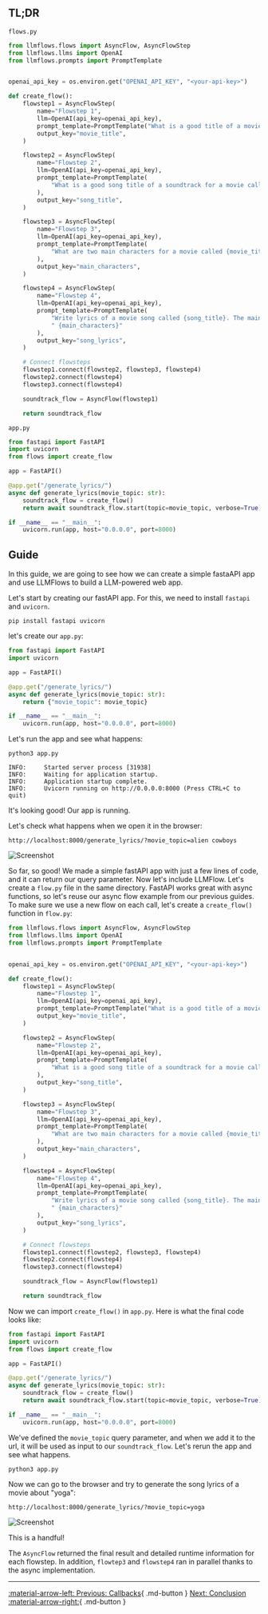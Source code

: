 ## TL;DR

`flows.py`
```python
from llmflows.flows import AsyncFlow, AsyncFlowStep
from llmflows.llms import OpenAI
from llmflows.prompts import PromptTemplate


openai_api_key = os.environ.get("OPENAI_API_KEY", "<your-api-key>")

def create_flow():
    flowstep1 = AsyncFlowStep(
        name="Flowstep 1",
        llm=OpenAI(api_key=openai_api_key),
        prompt_template=PromptTemplate("What is a good title of a movie about {topic}?"),
        output_key="movie_title",
    )

    flowstep2 = AsyncFlowStep(
        name="Flowstep 2",
        llm=OpenAI(api_key=openai_api_key),
        prompt_template=PromptTemplate(
            "What is a good song title of a soundtrack for a movie called {movie_title}?"
        ),
        output_key="song_title",
    )

    flowstep3 = AsyncFlowStep(
        name="Flowstep 3",
        llm=OpenAI(api_key=openai_api_key),
        prompt_template=PromptTemplate(
            "What are two main characters for a movie called {movie_title}?"
        ),
        output_key="main_characters",
    )

    flowstep4 = AsyncFlowStep(
        name="Flowstep 4",
        llm=OpenAI(api_key=openai_api_key),
        prompt_template=PromptTemplate(
            "Write lyrics of a movie song called {song_title}. The main characters are"
            " {main_characters}"
        ),
        output_key="song_lyrics",
    )

    # Connect flowsteps
    flowstep1.connect(flowstep2, flowstep3, flowstep4)
    flowstep2.connect(flowstep4)
    flowstep3.connect(flowstep4)

    soundtrack_flow = AsyncFlow(flowstep1)

    return soundtrack_flow

```

`app.py`

```python
from fastapi import FastAPI
import uvicorn
from flows import create_flow

app = FastAPI()

@app.get("/generate_lyrics/")
async def generate_lyrics(movie_topic: str):
    soundtrack_flow = create_flow()
    return await soundtrack_flow.start(topic=movie_topic, verbose=True)

if __name__ == "__main__":
    uvicorn.run(app, host="0.0.0.0", port=8000)

```

## Guide
In this guide, we are going to see how we can create a simple fastaAPI app and use 
LLMFlows to build a LLM-powered web app.

Let's start by creating our fastAPI app. For this, we need to install `fastapi` and 
`uvicorn`.

```
pip install fastapi uvicorn
```

let's create our `app.py`:

```python
from fastapi import FastAPI
import uvicorn

app = FastAPI()

@app.get("/generate_lyrics/")
async def generate_lyrics(movie_topic: str):
    return {"movie_topic": movie_topic}

if __name__ == "__main__":
    uvicorn.run(app, host="0.0.0.0", port=8000)
```

Let's run the app and see what happens:

```commandline
python3 app.py
```

```commandline
INFO:     Started server process [31938]
INFO:     Waiting for application startup.
INFO:     Application startup complete.
INFO:     Uvicorn running on http://0.0.0.0:8000 (Press CTRL+C to quit)
```

It's looking good! Our app is running.

Let's check what happens when we open it in the browser:

```
http://localhost:8000/generate_lyrics/?movie_topic=alien cowboys
```

![Screenshot](assets/fastapi_guide_1.png)

So far, so good! We made a simple fastAPI app with just a few lines of code, and it can 
return our query parameter. 
Now let's include LLMFlow. Let's create a `flow.py` file in the same directory. FastAPI 
works great with async functions, so let's reuse our async flow example from our 
previous guides. To make sure we use a new flow on each call, let's create a 
`create_flow()` function in `flow.py`:



```python
from llmflows.flows import AsyncFlow, AsyncFlowStep
from llmflows.llms import OpenAI
from llmflows.prompts import PromptTemplate


openai_api_key = os.environ.get("OPENAI_API_KEY", "<your-api-key>")

def create_flow():
    flowstep1 = AsyncFlowStep(
        name="Flowstep 1",
        llm=OpenAI(api_key=openai_api_key),
        prompt_template=PromptTemplate("What is a good title of a movie about {topic}?"),
        output_key="movie_title",
    )

    flowstep2 = AsyncFlowStep(
        name="Flowstep 2",
        llm=OpenAI(api_key=openai_api_key),
        prompt_template=PromptTemplate(
            "What is a good song title of a soundtrack for a movie called {movie_title}?"
        ),
        output_key="song_title",
    )

    flowstep3 = AsyncFlowStep(
        name="Flowstep 3",
        llm=OpenAI(api_key=openai_api_key),
        prompt_template=PromptTemplate(
            "What are two main characters for a movie called {movie_title}?"
        ),
        output_key="main_characters",
    )

    flowstep4 = AsyncFlowStep(
        name="Flowstep 4",
        llm=OpenAI(api_key=openai_api_key),
        prompt_template=PromptTemplate(
            "Write lyrics of a movie song called {song_title}. The main characters are"
            " {main_characters}"
        ),
        output_key="song_lyrics",
    )

    # Connect flowsteps
    flowstep1.connect(flowstep2, flowstep3, flowstep4)
    flowstep2.connect(flowstep4)
    flowstep3.connect(flowstep4)

    soundtrack_flow = AsyncFlow(flowstep1)

    return soundtrack_flow
```

Now we can import `create_flow()` in `app.py`. Here is what the final code looks like:

```python
from fastapi import FastAPI
import uvicorn
from flows import create_flow

app = FastAPI()

@app.get("/generate_lyrics/")
async def generate_lyrics(movie_topic: str):
    soundtrack_flow = create_flow()
    return await soundtrack_flow.start(topic=movie_topic, verbose=True)

if __name__ == "__main__":
    uvicorn.run(app, host="0.0.0.0", port=8000)
```

We've defined the `movie_topic` query parameter, and when we add it to the url, it 
will be used as input to our `soundtrack_flow`. 
Let's rerun the app and see what happens. 

```commandline
python3 app.py
```
Now we can go to the browser and try to generate the song lyrics of a movie about 
"yoga":

```
http://localhost:8000/generate_lyrics/?movie_topic=yoga
```

![Screenshot](assets/fastapi_guide_2.png)

This is a handful!

The `AsyncFlow` returned the final result and detailed runtime information for each 
flowstep. In addition, `flowtep3` and `flowstep4` ran in parallel thanks to the async 
implementation.

***
[:material-arrow-left: Previous: Callbacks](Callbacks.md){ .md-button }
[Next: Conclusion :material-arrow-right:](Conclusion.md){ .md-button }